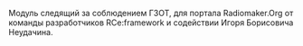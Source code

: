 Модуль следящий за соблюдением ГЗОТ, для портала Radiomaker.Org от команды разработчиков RCe:framework и содействии Игоря Борисовича Неудачина.

